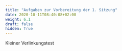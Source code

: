 ```yaml
---
title: "Aufgaben zur Vorbereitung der 1. Sitzung"
date: 2020-10-11T08:40:08+02:00
weight: 6.1
draft: false
hidden: True
---
```



Kleiner Verlinkungstest